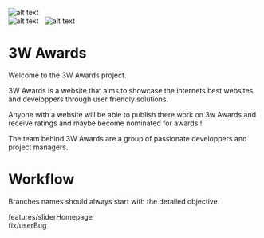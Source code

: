 ![alt text](https://i.imgur.com/oZJqG0E.png "Logo Title Text 1") <br>
![alt text](https://i.imgur.com/zDdwdhH.png "Logo Title Text 1") &nbsp;
![alt text](https://i.imgur.com/Mvxn8pr.png "Logo Title Text 1")

# 3W Awards

Welcome to the 3W Awards project. 

3W Awards is a website that aims to showcase the internets best websites and developpers through user friendly solutions.

Anyone with a website will be able to publish there work on 3w Awards and receive ratings and maybe become nominated for awards ! 

The team behind 3W Awards are a group of passionate developpers and project managers.

# Workflow

Branches names should always start with the detailed objective. 

features/sliderHomepage <br>
fix/userBug

